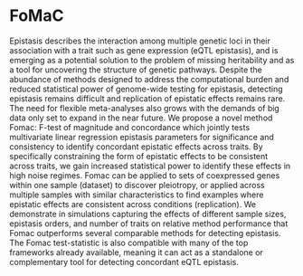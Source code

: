 # FoMaC

Epistasis describes the interaction among multiple genetic loci in their association with a trait such as gene expression (eQTL epistasis), and is emerging as a potential solution to the problem of missing heritability and as a tool for uncovering the structure of genetic pathways. Despite the abundance of methods designed to address the computational burden and reduced statistical power of genome-wide testing for epistasis, detecting epistasis remains difficult and replication of epistatic effects remains rare. The need for flexible meta-analyses also grows with the demands of big data only set to expand in the near future. We propose a novel method Fomac: F-test of magnitude and concordance which jointly tests multivariate linear regression epistasis parameters for significance and consistency to identify concordant epistatic effects across traits. By specifically constraining the form of epistatic effects to be consistent across traits, we gain increased statistical power to identify these effects in high noise regimes. Fomac can be applied to sets of coexpressed genes within one sample (dataset) to discover pleiotropy, or applied across multiple samples with similar characteristics to find examples where epistatic effects are consistent across conditions (replication). We demonstrate in simulations capturing the effects of different sample sizes, epistasis orders, and number of traits on relative method performance that Fomac outperforms several comparable methods for detecting epistasis. The Fomac test-statistic is also compatible with many of the top frameworks already available, meaning it can act as a standalone or complementary tool for detecting concordant eQTL epistasis.
